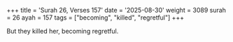 +++
title = 'Surah 26, Verses 157'
date = '2025-08-30'
weight = 3089
surah = 26
ayah = 157
tags = ["becoming", "killed", "regretful"]
+++

But they killed her, becoming regretful.